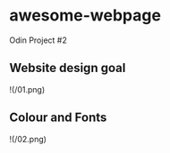 # awesome-webpage
 Odin Project #2

## Website design goal
!(/01.png)


## Colour and Fonts
!(/02.png)